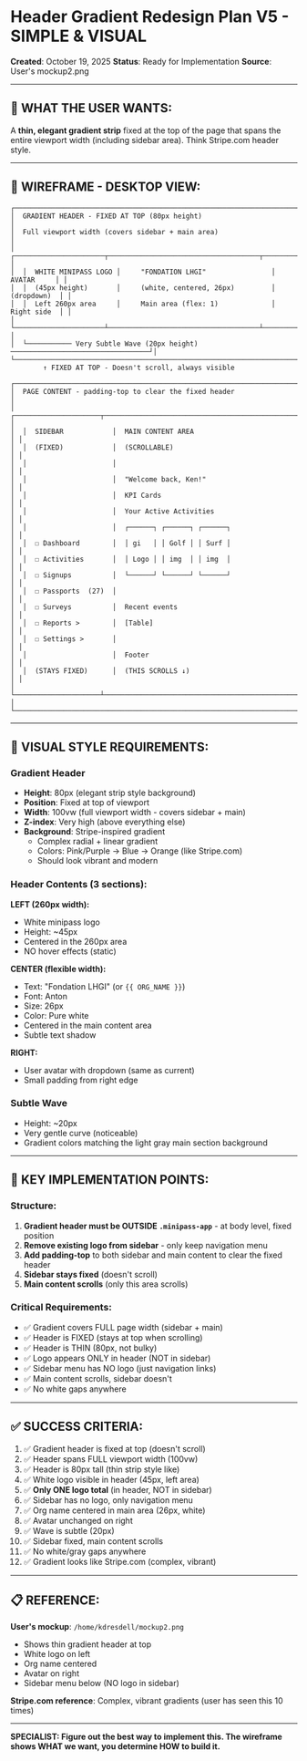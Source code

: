 # Header Gradient Redesign Plan V5 - SIMPLE & VISUAL

**Created**: October 19, 2025
**Status**: Ready for Implementation
**Source**: User's mockup2.png

---

## 🎯 WHAT THE USER WANTS:

A **thin, elegant gradient strip** fixed at the top of the page that spans the entire viewport width (including sidebar area). Think Stripe.com header style.

---

## 📐 WIREFRAME - DESKTOP VIEW:

```
┌─────────────────────────────────────────────────────────────────────────────────┐
│  GRADIENT HEADER - FIXED AT TOP (80px height)                                  │
│  Full viewport width (covers sidebar + main area)                              │
│  ┌──────────────────────┬─────────────────────────────────────┬──────────────┐ │
│  │  WHITE MINIPASS LOGO │     "FONDATION LHGI"                │   AVATAR     │ │
│  │  (45px height)       │     (white, centered, 26px)         │  (dropdown)  │ │
│  │  Left 260px area     │     Main area (flex: 1)             │  Right side  │ │
│  └──────────────────────┴─────────────────────────────────────┴──────────────┘ │
│  └─────────── Very Subtle Wave (20px height) ──────────────────────────────────┘│
└─────────────────────────────────────────────────────────────────────────────────┘
        ↑ FIXED AT TOP - Doesn't scroll, always visible

┌─────────────────────────────────────────────────────────────────────────────────┐
│  PAGE CONTENT - padding-top to clear the fixed header                          │
│  ┌─────────────────────┬─────────────────────────────────────────────────────┐ │
│  │  SIDEBAR            │  MAIN CONTENT AREA                                  │ │
│  │  (FIXED)            │  (SCROLLABLE)                                       │ │
│  │                     │                                                     │ │
│  │                     │  "Welcome back, Ken!"                              │ │
│  │                     │  KPI Cards                                         │ │
│  │                     │  Your Active Activities                            │ │
│  │                     │  ┌──────┐ ┌──────┐ ┌──────┐                       │ │
│  │  ☐ Dashboard        │  │ gi   │ │ Golf │ │ Surf │                       │ │
│  │  ☐ Activities       │  │ Logo │ │ img  │ │ img  │                       │ │
│  │  ☐ Signups          │  └──────┘ └──────┘ └──────┘                       │ │
│  │  ☐ Passports  (27)  │                                                     │ │
│  │  ☐ Surveys          │  Recent events                                     │ │
│  │  ☐ Reports >        │  [Table]                                           │ │
│  │  ☐ Settings >       │                                                     │ │
│  │                     │  Footer                                             │ │
│  │  (STAYS FIXED)      │  (THIS SCROLLS ↓)                                  │ │
│  └─────────────────────┴─────────────────────────────────────────────────────┘ │
└─────────────────────────────────────────────────────────────────────────────────┘
```

---

## 🎨 VISUAL STYLE REQUIREMENTS:

### Gradient Header
- **Height**: 80px (elegant strip style background)
- **Position**: Fixed at top of viewport
- **Width**: 100vw (full viewport width - covers sidebar + main)
- **Z-index**: Very high (above everything else)
- **Background**: Stripe-inspired gradient
  - Complex radial + linear gradient
  - Colors: Pink/Purple → Blue → Orange (like Stripe.com)
  - Should look vibrant and modern

### Header Contents (3 sections):

**LEFT (260px width):**
- White minipass logo
- Height: ~45px
- Centered in the 260px area
- NO hover effects (static)

**CENTER (flexible width):**
- Text: "Fondation LHGI" (or `{{ ORG_NAME }}`)
- Font: Anton
- Size: 26px
- Color: Pure white
- Centered in the main content area
- Subtle text shadow

**RIGHT:**
- User avatar with dropdown (same as current)
- Small padding from right edge

### Subtle Wave
- Height: ~20px
- Very gentle curve (noticeable)
- Gradient colors matching the light gray main section background

---

## 🔑 KEY IMPLEMENTATION POINTS:

### Structure:
1. **Gradient header must be OUTSIDE `.minipass-app`** - at body level, fixed position
2. **Remove existing logo from sidebar** - only keep navigation menu
3. **Add padding-top** to both sidebar and main content to clear the fixed header
4. **Sidebar stays fixed** (doesn't scroll)
5. **Main content scrolls** (only this area scrolls)

### Critical Requirements:
- ✅ Gradient covers FULL page width (sidebar + main)
- ✅ Header is FIXED (stays at top when scrolling)
- ✅ Header is THIN (80px, not bulky)
- ✅ Logo appears ONLY in header (NOT in sidebar)
- ✅ Sidebar menu has NO logo (just navigation links)
- ✅ Main content scrolls, sidebar doesn't
- ✅ No white gaps anywhere


---

## ✅ SUCCESS CRITERIA:

1. ✅ Gradient header is fixed at top (doesn't scroll)
2. ✅ Header spans FULL viewport width (100vw)
3. ✅ Header is 80px tall (thin strip style like)
4. ✅ White logo visible in header (45px, left area)
5. ✅ **Only ONE logo total** (in header, NOT in sidebar)
6. ✅ Sidebar has no logo, only navigation menu
7. ✅ Org name centered in main area (26px, white)
8. ✅ Avatar unchanged on right
9. ✅ Wave is subtle (20px)
10. ✅ Sidebar fixed, main content scrolls
11. ✅ No white/gray gaps anywhere
12. ✅ Gradient looks like Stripe.com (complex, vibrant)

---

## 📋 REFERENCE:

**User's mockup**: `/home/kdresdell/mockup2.png`
- Shows thin gradient header at top
- White logo on left
- Org name centered
- Avatar on right
- Sidebar menu below (NO logo in sidebar)

**Stripe.com reference**: Complex, vibrant gradients (user has seen this 10 times)

---

**SPECIALIST: Figure out the best way to implement this. The wireframe shows WHAT we want, you determine HOW to build it.**
